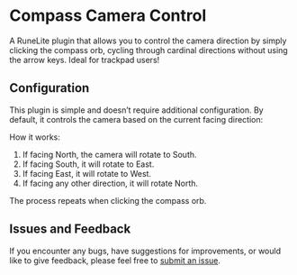 # Compass Camera Control

A RuneLite plugin that allows you to control the camera direction by simply clicking the compass orb, cycling through cardinal directions without using the arrow keys. Ideal for trackpad users!

## Configuration

This plugin is simple and doesn’t require additional configuration. By default, it controls the camera based on the current facing direction:

How it works:
1. If facing North, the camera will rotate to South.
2. If facing South, it will rotate to East.
3. If facing East, it will rotate to West.
4. If facing any other direction, it will rotate North.

The process repeats when clicking the compass orb.

## Issues and Feedback

If you encounter any bugs, have suggestions for improvements, or would like to give feedback, please feel free to <a href="https://github.com/RaazKH/CompassCameraControl/issues">submit an issue</a>.